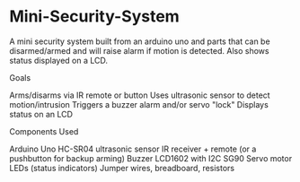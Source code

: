 # Mini-Security-System
A mini security system built from an arduino uno and parts that can be disarmed/armed and will raise alarm if motion is detected. Also shows status displayed on a LCD.


Goals

Arms/disarms via IR remote or button
Uses ultrasonic sensor to detect motion/intrusion
Triggers a buzzer alarm and/or servo "lock"
Displays status on an LCD

Components Used

Arduino Uno
HC-SR04 ultrasonic sensor
IR receiver + remote (or a pushbutton for backup arming)
Buzzer
LCD1602 with I2C
SG90 Servo motor
LEDs (status indicators)
Jumper wires, breadboard, resistors
